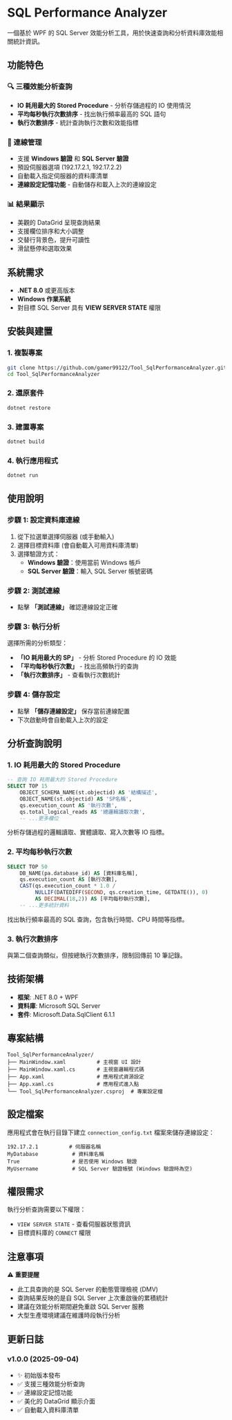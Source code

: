 # SQL Performance Analyzer

一個基於 WPF 的 SQL Server 效能分析工具，用於快速查詢和分析資料庫效能相關統計資訊。

## 功能特色

### 🔍 三種效能分析查詢
- **IO 耗用最大的 Stored Procedure** - 分析存儲過程的 IO 使用情況
- **平均每秒執行次數排序** - 找出執行頻率最高的 SQL 語句
- **執行次數排序** - 統計查詢執行次數和效能指標

### 🔧 連線管理
- 支援 **Windows 驗證** 和 **SQL Server 驗證**
- 預設伺服器選項 (192.17.2.1, 192.17.2.2)
- 自動載入指定伺服器的資料庫清單
- **連線設定記憶功能** - 自動儲存和載入上次的連線設定

### 📊 結果顯示
- 美觀的 DataGrid 呈現查詢結果
- 支援欄位排序和大小調整
- 交替行背景色，提升可讀性
- 滑鼠懸停和選取效果

## 系統需求

- **.NET 8.0** 或更高版本
- **Windows 作業系統**
- 對目標 SQL Server 具有 **VIEW SERVER STATE** 權限

## 安裝與建置

### 1. 複製專案
```bash
git clone https://github.com/gamer99122/Tool_SqlPerformanceAnalyzer.git
cd Tool_SqlPerformanceAnalyzer
```

### 2. 還原套件
```bash
dotnet restore
```

### 3. 建置專案
```bash
dotnet build
```

### 4. 執行應用程式
```bash
dotnet run
```

## 使用說明

### 步驟 1: 設定資料庫連線
1. 從下拉選單選擇伺服器 (或手動輸入)
2. 選擇目標資料庫 (會自動載入可用資料庫清單)
3. 選擇驗證方式：
   - **Windows 驗證**：使用當前 Windows 帳戶
   - **SQL Server 驗證**：輸入 SQL Server 帳號密碼

### 步驟 2: 測試連線
- 點擊 **「測試連線」** 確認連線設定正確

### 步驟 3: 執行分析
選擇所需的分析類型：
- **「IO 耗用最大的 SP」** - 分析 Stored Procedure 的 IO 效能
- **「平均每秒執行次數」** - 找出高頻執行的查詢
- **「執行次數排序」** - 查看執行次數統計

### 步驟 4: 儲存設定
- 點擊 **「儲存連線設定」** 保存當前連線配置
- 下次啟動時會自動載入上次的設定

## 分析查詢說明

### 1. IO 耗用最大的 Stored Procedure
```sql
-- 查詢 IO 耗用最大的 Stored Procedure  
SELECT TOP 15
    OBJECT_SCHEMA_NAME(st.objectid) AS '結構描述',
    OBJECT_NAME(st.objectid) AS 'SP名稱',
    qs.execution_count AS '執行次數',
    qs.total_logical_reads AS '總邏輯讀取次數',
    -- ...更多欄位
```
分析存儲過程的邏輯讀取、實體讀取、寫入次數等 IO 指標。

### 2. 平均每秒執行次數
```sql
SELECT TOP 50
    DB_NAME(pa.database_id) AS [資料庫名稱],
    qs.execution_count AS [執行次數],
    CAST(qs.execution_count * 1.0 / 
         NULLIF(DATEDIFF(SECOND, qs.creation_time, GETDATE()), 0) 
         AS DECIMAL(18,2)) AS [平均每秒執行次數],
    -- ...更多統計資料
```
找出執行頻率最高的 SQL 查詢，包含執行時間、CPU 時間等指標。

### 3. 執行次數排序
與第二個查詢類似，但按總執行次數排序，限制回傳前 10 筆記錄。

## 技術架構

- **框架**: .NET 8.0 + WPF
- **資料庫**: Microsoft SQL Server
- **套件**: Microsoft.Data.SqlClient 6.1.1

## 專案結構
```
Tool_SqlPerformanceAnalyzer/
├── MainWindow.xaml          # 主視窗 UI 設計
├── MainWindow.xaml.cs       # 主視窗邏輯程式碼
├── App.xaml                 # 應用程式資源設定
├── App.xaml.cs              # 應用程式進入點
└── Tool_SqlPerformanceAnalyzer.csproj  # 專案設定檔
```

## 設定檔案

應用程式會在執行目錄下建立 `connection_config.txt` 檔案來儲存連線設定：
```
192.17.2.1          # 伺服器名稱
MyDatabase           # 資料庫名稱  
True                 # 是否使用 Windows 驗證
MyUsername           # SQL Server 驗證帳號 (Windows 驗證時為空)
```

## 權限需求

執行分析查詢需要以下權限：
- `VIEW SERVER STATE` - 查看伺服器狀態資訊
- 目標資料庫的 `CONNECT` 權限

## 注意事項

⚠️ **重要提醒**
- 此工具查詢的是 SQL Server 的動態管理檢視 (DMV)
- 查詢結果反映的是自 SQL Server 上次重啟後的累積統計
- 建議在效能分析期間避免重啟 SQL Server 服務
- 大型生產環境建議在維護時段執行分析


## 更新日誌
### v1.0.0 (2025-09-04)
- ✨ 初始版本發布
- ✅ 支援三種效能分析查詢
- ✅ 連線設定記憶功能
- ✅ 美化的 DataGrid 顯示介面
- ✅ 自動載入資料庫清單